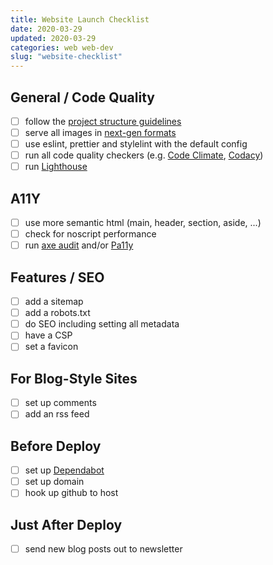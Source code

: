 ```yaml
---
title: Website Launch Checklist
date: 2020-03-29
updated: 2020-03-29
categories: web web-dev
slug: "website-checklist"
---
```


## General / Code Quality
* [ ] follow the [project structure guidelines]()
* [ ] serve all images in [next-gen formats](https://developers.google.com/web/tools/lighthouse/audits/webp)
* [ ] use eslint, prettier and stylelint with the default config
* [ ] run all code quality checkers (e.g. [Code Climate](https://codeclimate.com/), [Codacy](https://www.codacy.com/))
* [ ] run [Lighthouse](https://developers.google.com/web/tools/lighthouse)

## A11Y
* [ ] use more semantic html (main, header, section, aside, ...)
* [ ] check for noscript performance
* [ ] run [axe audit](https://www.deque.com/axe/) and/or [Pa11y](https://pa11y.org/)

## Features / SEO
* [ ] add a sitemap
* [ ] add a robots.txt
* [ ] do SEO including setting all metadata
* [ ] have a CSP
* [ ] set a favicon

## For Blog-Style Sites
* [ ] set up comments
* [ ] add an rss feed

## Before Deploy
* [ ] set up [Dependabot](https://dependabot.com/)
* [ ] set up domain
* [ ] hook up github to host

## Just After Deploy
* [ ] send new blog posts out to newsletter

